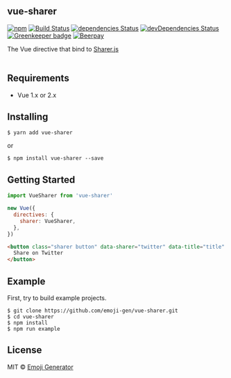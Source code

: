 vue-sharer
----------

[![npm](https://img.shields.io/npm/v/vue-sharer.svg?maxAge=2592000)](https://www.npmjs.org/package/vue-sharer)
[![Build Status](https://travis-ci.org/emoji-gen/vue-sharer.svg?branch=master)](https://travis-ci.org/emoji-gen/vue-sharer)
[![dependencies Status](https://david-dm.org/emoji-gen/vue-sharer/status.svg)](https://david-dm.org/emoji-gen/vue-sharer)
[![devDependencies Status](https://david-dm.org/emoji-gen/vue-sharer/dev-status.svg)](https://david-dm.org/emoji-gen/vue-sharer?type=dev)
[![Greenkeeper badge](https://badges.greenkeeper.io/emoji-gen/vue-sharer.svg)](https://greenkeeper.io/)
[![Beerpay](https://beerpay.io/emoji-gen/vue-sharer/badge.svg?style=flat)](https://beerpay.io/emoji-gen/vue-sharer)

The Vue directive that bind to [Sharer.js](https://github.com/ellisonleao/sharer.js/)
<br>
<br>

## Requirements

- Vue 1.x or 2.x

## Installing

```
$ yarn add vue-sharer
```

or

```
$ npm install vue-sharer --save
```

## Getting Started

```js
import VueSharer from 'vue-sharer'

new Vue({
  directives: {
    sharer: VueSharer,
  },
})
```

```html
<button class="sharer button" data-sharer="twitter" data-title="title" v-sharer>
  Share on Twitter
</button>
```

## Example
First, try to build example projects.

```
$ git clone https://github.com/emoji-gen/vue-sharer.git
$ cd vue-sharer
$ npm install
$ npm run example
```

## License
MIT &copy; [Emoji Generator](https://emoji-gen.ninja)
